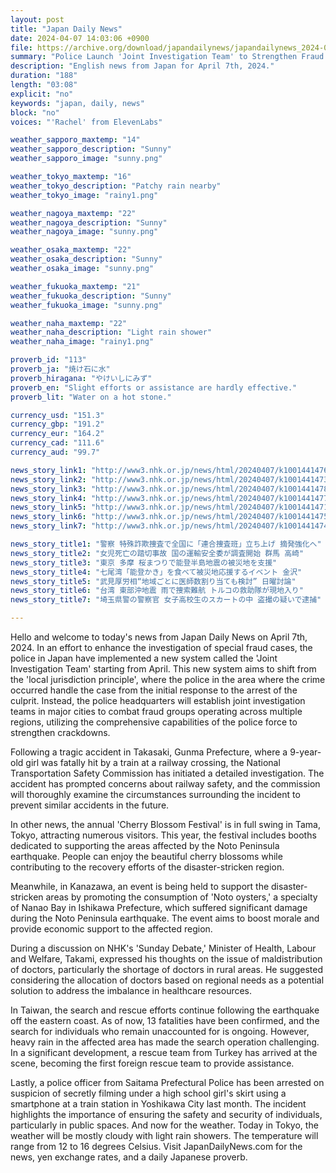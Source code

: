 ```yaml
---
layout: post
title: "Japan Daily News"
date: 2024-04-07 14:03:06 +0900
file: https://archive.org/download/japandailynews/japandailynews_2024-04-07.mp3
summary: "Police Launch 'Joint Investigation Team' to Strengthen Fraud Crackdown, and Transportation Safety Commission Begins Investigation into Fatal Crossing Accident, & more…"
description: "English news from Japan for April 7th, 2024."
duration: "188"
length: "03:08"
explicit: "no"
keywords: "japan, daily, news"
block: "no"
voices: "'Rachel' from ElevenLabs"

weather_sapporo_maxtemp: "14"
weather_sapporo_description: "Sunny"
weather_sapporo_image: "sunny.png"

weather_tokyo_maxtemp: "16"
weather_tokyo_description: "Patchy rain nearby"
weather_tokyo_image: "rainy1.png"

weather_nagoya_maxtemp: "22"
weather_nagoya_description: "Sunny"
weather_nagoya_image: "sunny.png"

weather_osaka_maxtemp: "22"
weather_osaka_description: "Sunny"
weather_osaka_image: "sunny.png"

weather_fukuoka_maxtemp: "21"
weather_fukuoka_description: "Sunny"
weather_fukuoka_image: "sunny.png"

weather_naha_maxtemp: "22"
weather_naha_description: "Light rain shower"
weather_naha_image: "rainy1.png"

proverb_id: "113"
proverb_ja: "焼け石に水"
proverb_hiragana: "やけいしにみず"
proverb_en: "Slight efforts or assistance are hardly effective."
proverb_lit: "Water on a hot stone."

currency_usd: "151.3"
currency_gbp: "191.2"
currency_eur: "164.2"
currency_cad: "111.6"
currency_aud: "99.7"

news_story_link1: "http://www3.nhk.or.jp/news/html/20240407/k10014414761000.html"
news_story_link2: "http://www3.nhk.or.jp/news/html/20240407/k10014414731000.html"
news_story_link3: "http://www3.nhk.or.jp/news/html/20240407/k10014414781000.html"
news_story_link4: "http://www3.nhk.or.jp/news/html/20240407/k10014414771000.html"
news_story_link5: "http://www3.nhk.or.jp/news/html/20240407/k10014414711000.html"
news_story_link6: "http://www3.nhk.or.jp/news/html/20240407/k10014414751000.html"
news_story_link7: "http://www3.nhk.or.jp/news/html/20240407/k10014414741000.html"

news_story_title1: "警察 特殊詐欺捜査で全国に「連合捜査班」立ち上げ 摘発強化へ"
news_story_title2: "女児死亡の踏切事故 国の運輸安全委が調査開始 群馬 高崎"
news_story_title3: "東京 多摩 桜まつりで能登半島地震の被災地を支援"
news_story_title4: "七尾湾「能登かき」を食べて被災地応援するイベント 金沢"
news_story_title5: "武見厚労相“地域ごとに医師数割り当ても検討” 日曜討論"
news_story_title6: "台湾 東部沖地震 雨で捜索難航 トルコの救助隊が現地入り"
news_story_title7: "埼玉県警の警察官 女子高校生のスカートの中 盗撮の疑いで逮捕"

---
```


Hello and welcome to today's news from Japan Daily News on April 7th, 2024. In an effort to enhance the investigation of special fraud cases, the police in Japan have implemented a new system called the 'Joint Investigation Team' starting from April. This new system aims to shift from the 'local jurisdiction principle', where the police in the area where the crime occurred handle the case from the initial response to the arrest of the culprit. Instead, the police headquarters will establish joint investigation teams in major cities to combat fraud groups operating across multiple regions, utilizing the comprehensive capabilities of the police force to strengthen crackdowns.

Following a tragic accident in Takasaki, Gunma Prefecture, where a 9-year-old girl was fatally hit by a train at a railway crossing, the National Transportation Safety Commission has initiated a detailed investigation. The accident has prompted concerns about railway safety, and the commission will thoroughly examine the circumstances surrounding the incident to prevent similar accidents in the future.

In other news, the annual 'Cherry Blossom Festival' is in full swing in Tama, Tokyo, attracting numerous visitors. This year, the festival includes booths dedicated to supporting the areas affected by the Noto Peninsula earthquake. People can enjoy the beautiful cherry blossoms while contributing to the recovery efforts of the disaster-stricken region.

Meanwhile, in Kanazawa, an event is being held to support the disaster-stricken areas by promoting the consumption of 'Noto oysters,' a specialty of Nanao Bay in Ishikawa Prefecture, which suffered significant damage during the Noto Peninsula earthquake. The event aims to boost morale and provide economic support to the affected region.

During a discussion on NHK's 'Sunday Debate,' Minister of Health, Labour and Welfare, Takami, expressed his thoughts on the issue of maldistribution of doctors, particularly the shortage of doctors in rural areas. He suggested considering the allocation of doctors based on regional needs as a potential solution to address the imbalance in healthcare resources.

In Taiwan, the search and rescue efforts continue following the earthquake off the eastern coast. As of now, 13 fatalities have been confirmed, and the search for individuals who remain unaccounted for is ongoing. However, heavy rain in the affected area has made the search operation challenging. In a significant development, a rescue team from Turkey has arrived at the scene, becoming the first foreign rescue team to provide assistance.

Lastly, a police officer from Saitama Prefectural Police has been arrested on suspicion of secretly filming under a high school girl's skirt using a smartphone at a train station in Yoshikawa City last month. The incident highlights the importance of ensuring the safety and security of individuals, particularly in public spaces. And now for the weather. Today in Tokyo, the weather will be mostly cloudy with light rain showers. The temperature will range from 12 to 16 degrees Celsius.  Visit JapanDailyNews.com for the news, yen exchange rates, and a daily Japanese proverb.
